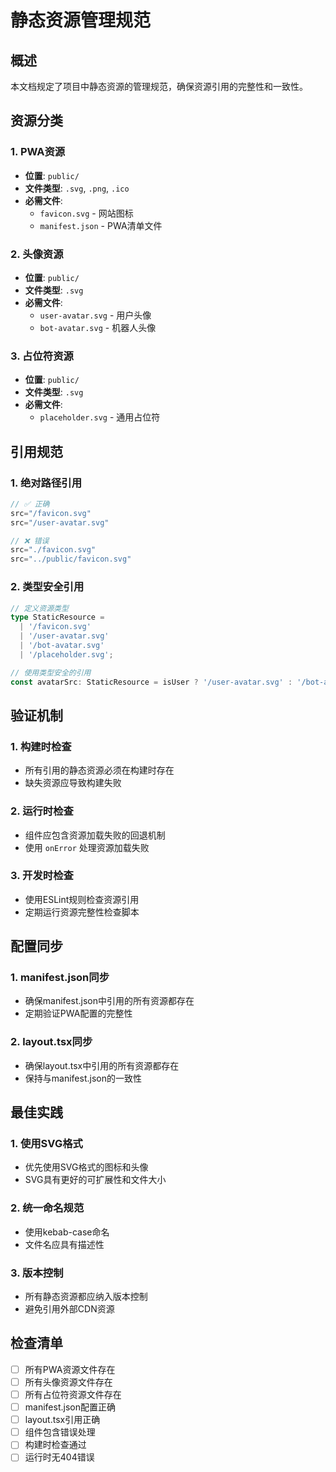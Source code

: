 # 静态资源管理规范

## 概述
本文档规定了项目中静态资源的管理规范，确保资源引用的完整性和一致性。

## 资源分类

### 1. PWA资源
- **位置**: `public/`
- **文件类型**: `.svg`, `.png`, `.ico`
- **必需文件**:
  - `favicon.svg` - 网站图标
  - `manifest.json` - PWA清单文件

### 2. 头像资源
- **位置**: `public/`
- **文件类型**: `.svg`
- **必需文件**:
  - `user-avatar.svg` - 用户头像
  - `bot-avatar.svg` - 机器人头像

### 3. 占位符资源
- **位置**: `public/`
- **文件类型**: `.svg`
- **必需文件**:
  - `placeholder.svg` - 通用占位符

## 引用规范

### 1. 绝对路径引用
```typescript
// ✅ 正确
src="/favicon.svg"
src="/user-avatar.svg"

// ❌ 错误
src="./favicon.svg"
src="../public/favicon.svg"
```

### 2. 类型安全引用
```typescript
// 定义资源类型
type StaticResource =
  | '/favicon.svg'
  | '/user-avatar.svg'
  | '/bot-avatar.svg'
  | '/placeholder.svg';

// 使用类型安全的引用
const avatarSrc: StaticResource = isUser ? '/user-avatar.svg' : '/bot-avatar.svg';
```

## 验证机制

### 1. 构建时检查
- 所有引用的静态资源必须在构建时存在
- 缺失资源应导致构建失败

### 2. 运行时检查
- 组件应包含资源加载失败的回退机制
- 使用 `onError` 处理资源加载失败

### 3. 开发时检查
- 使用ESLint规则检查资源引用
- 定期运行资源完整性检查脚本

## 配置同步

### 1. manifest.json同步
- 确保manifest.json中引用的所有资源都存在
- 定期验证PWA配置的完整性

### 2. layout.tsx同步
- 确保layout.tsx中引用的所有资源都存在
- 保持与manifest.json的一致性

## 最佳实践

### 1. 使用SVG格式
- 优先使用SVG格式的图标和头像
- SVG具有更好的可扩展性和文件大小

### 2. 统一命名规范
- 使用kebab-case命名
- 文件名应具有描述性

### 3. 版本控制
- 所有静态资源都应纳入版本控制
- 避免引用外部CDN资源

## 检查清单

- [ ] 所有PWA资源文件存在
- [ ] 所有头像资源文件存在
- [ ] 所有占位符资源文件存在
- [ ] manifest.json配置正确
- [ ] layout.tsx引用正确
- [ ] 组件包含错误处理
- [ ] 构建时检查通过
- [ ] 运行时无404错误
